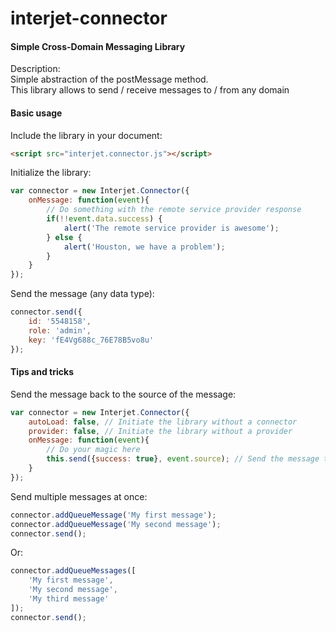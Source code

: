 # interjet-connector
#### Simple Cross-Domain Messaging Library <br>

Description: <br>
Simple abstraction of the postMessage method. <br>
This library allows to send / receive messages to / from any domain
#### Basic usage
Include the library in your document: 
```html
<script src="interjet.connector.js"></script>
```
Initialize the library:
```js
var connector = new Interjet.Connector({
    onMessage: function(event){
        // Do something with the remote service provider response
        if(!!event.data.success) {
            alert('The remote service provider is awesome');
        } else {
            alert('Houston, we have a problem');
        }
    }
});
```
Send the message (any data type):
```js
connector.send({
    id: '5548158',
    role: 'admin',
    key: 'fE4Vg688c_76E78B5vo8u'
});
```
#### Tips and tricks
Send the message back to the source of the message:
```js
var connector = new Interjet.Connector({
    autoLoad: false, // Initiate the library without a connector
    provider: false, // Initiate the library without a provider
    onMessage: function(event){
        // Do your magic here
        this.send({success: true}, event.source); // Send the message to the source
    }
});
```
Send multiple messages at once:
```js
connector.addQueueMessage('My first message');
connector.addQueueMessage('My second message');
connector.send();
```
Or:
```js
connector.addQueueMessages([
    'My first message', 
    'My second message', 
    'My third message'
]);
connector.send();
```